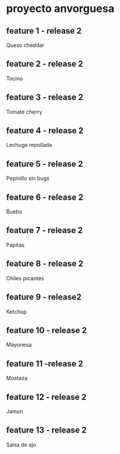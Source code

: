 # proyecto anvorguesa

## feature 1 - release 2
Queso cheddar

## feature 2 - release 2
Tocino

## feature 3 - release 2
Tomate cherry

## feature 4 - release 2
Lechuga repollada

## feature 5 - release 2
Pepinillo sin bugs

## feature 6 - release 2
Buebo

## feature 7 - release 2
Papitas

## feature 8 - release 2
Chiles picantes

## feature 9 - release2
Ketchup

## feature 10 - release 2
Mayonesa

## feature 11 -release 2
Mostaza

## feature 12 - release 2
Jamon

## feature 13 - release 2
Salsa de ajo
